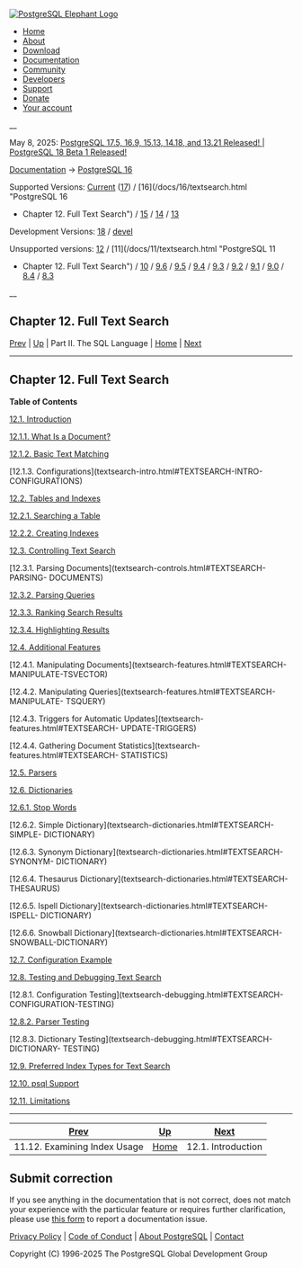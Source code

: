 [ ![PostgreSQL Elephant Logo](/media/img/about/press/elephant.png) ](/)

  * [Home](/ "Home")
  * [About](/about/ "About")
  * [Download](/download/ "Download")
  * [Documentation](/docs/ "Documentation")
  * [Community](/community/ "Community")
  * [Developers](/developer/ "Developers")
  * [Support](/support/ "Support")
  * [Donate](/about/donate/ "Donate")
  * [Your account](/account/ "Your account")

__

May 8, 2025: [ PostgreSQL 17.5, 16.9, 15.13, 14.18, and 13.21 Released! ](/about/news/postgresql-175-169-1513-1418-and-1321-released-3072/) | [ PostgreSQL 18 Beta 1 Released! ](/about/news/postgresql-18-beta-1-released-3070/)

[Documentation](/docs/ "Documentation") -> [PostgreSQL
16](/docs/16/index.html)

Supported Versions: [Current](/docs/current/textsearch.html "PostgreSQL 17 -
Chapter 12. Full Text Search") ([17](/docs/17/textsearch.html "PostgreSQL 17 -
Chapter 12. Full Text Search")) / [16](/docs/16/textsearch.html "PostgreSQL 16
- Chapter 12. Full Text Search") / [15](/docs/15/textsearch.html "PostgreSQL
15 - Chapter 12. Full Text Search") / [14](/docs/14/textsearch.html
"PostgreSQL 14 - Chapter 12. Full Text Search") /
[13](/docs/13/textsearch.html "PostgreSQL 13 - Chapter 12. Full Text Search")

Development Versions: [18](/docs/18/textsearch.html "PostgreSQL 18 -
Chapter 12. Full Text Search") / [devel](/docs/devel/textsearch.html
"PostgreSQL devel - Chapter 12. Full Text Search")

Unsupported versions: [12](/docs/12/textsearch.html "PostgreSQL 12 -
Chapter 12. Full Text Search") / [11](/docs/11/textsearch.html "PostgreSQL 11
- Chapter 12. Full Text Search") / [10](/docs/10/textsearch.html "PostgreSQL
10 - Chapter 12. Full Text Search") / [9.6](/docs/9.6/textsearch.html
"PostgreSQL 9.6 - Chapter 12. Full Text Search") /
[9.5](/docs/9.5/textsearch.html "PostgreSQL 9.5 - Chapter 12. Full Text
Search") / [9.4](/docs/9.4/textsearch.html "PostgreSQL 9.4 - Chapter 12. Full
Text Search") / [9.3](/docs/9.3/textsearch.html "PostgreSQL 9.3 -
Chapter 12. Full Text Search") / [9.2](/docs/9.2/textsearch.html "PostgreSQL
9.2 - Chapter 12. Full Text Search") / [9.1](/docs/9.1/textsearch.html
"PostgreSQL 9.1 - Chapter 12. Full Text Search") /
[9.0](/docs/9.0/textsearch.html "PostgreSQL 9.0 - Chapter 12. Full Text
Search") / [8.4](/docs/8.4/textsearch.html "PostgreSQL 8.4 - Chapter 12. Full
Text Search") / [8.3](/docs/8.3/textsearch.html "PostgreSQL 8.3 -
Chapter 12. Full Text Search")

__

Chapter 12. Full Text Search  
---  
[Prev](indexes-examine.html "11.12. Examining Index Usage")  | [Up](sql.html "Part II. The SQL Language") | Part II. The SQL Language | [Home](index.html "PostgreSQL 16.9 Documentation") |  [Next](textsearch-intro.html "12.1. Introduction")  
  
* * *

## Chapter 12. Full Text Search

**Table of Contents**

[12.1. Introduction](textsearch-intro.html)

    

[12.1.1. What Is a Document?](textsearch-intro.html#TEXTSEARCH-DOCUMENT)

[12.1.2. Basic Text Matching](textsearch-intro.html#TEXTSEARCH-MATCHING)

[12.1.3. Configurations](textsearch-intro.html#TEXTSEARCH-INTRO-
CONFIGURATIONS)

[12.2. Tables and Indexes](textsearch-tables.html)

    

[12.2.1. Searching a Table](textsearch-tables.html#TEXTSEARCH-TABLES-SEARCH)

[12.2.2. Creating Indexes](textsearch-tables.html#TEXTSEARCH-TABLES-INDEX)

[12.3. Controlling Text Search](textsearch-controls.html)

    

[12.3.1. Parsing Documents](textsearch-controls.html#TEXTSEARCH-PARSING-
DOCUMENTS)

[12.3.2. Parsing Queries](textsearch-controls.html#TEXTSEARCH-PARSING-QUERIES)

[12.3.3. Ranking Search Results](textsearch-controls.html#TEXTSEARCH-RANKING)

[12.3.4. Highlighting Results](textsearch-controls.html#TEXTSEARCH-HEADLINE)

[12.4. Additional Features](textsearch-features.html)

    

[12.4.1. Manipulating Documents](textsearch-features.html#TEXTSEARCH-
MANIPULATE-TSVECTOR)

[12.4.2. Manipulating Queries](textsearch-features.html#TEXTSEARCH-MANIPULATE-
TSQUERY)

[12.4.3. Triggers for Automatic Updates](textsearch-features.html#TEXTSEARCH-
UPDATE-TRIGGERS)

[12.4.4. Gathering Document Statistics](textsearch-features.html#TEXTSEARCH-
STATISTICS)

[12.5. Parsers](textsearch-parsers.html)

[12.6. Dictionaries](textsearch-dictionaries.html)

    

[12.6.1. Stop Words](textsearch-dictionaries.html#TEXTSEARCH-STOPWORDS)

[12.6.2. Simple Dictionary](textsearch-dictionaries.html#TEXTSEARCH-SIMPLE-
DICTIONARY)

[12.6.3. Synonym Dictionary](textsearch-dictionaries.html#TEXTSEARCH-SYNONYM-
DICTIONARY)

[12.6.4. Thesaurus Dictionary](textsearch-dictionaries.html#TEXTSEARCH-
THESAURUS)

[12.6.5. Ispell Dictionary](textsearch-dictionaries.html#TEXTSEARCH-ISPELL-
DICTIONARY)

[12.6.6. Snowball Dictionary](textsearch-dictionaries.html#TEXTSEARCH-
SNOWBALL-DICTIONARY)

[12.7. Configuration Example](textsearch-configuration.html)

[12.8. Testing and Debugging Text Search](textsearch-debugging.html)

    

[12.8.1. Configuration Testing](textsearch-debugging.html#TEXTSEARCH-
CONFIGURATION-TESTING)

[12.8.2. Parser Testing](textsearch-debugging.html#TEXTSEARCH-PARSER-TESTING)

[12.8.3. Dictionary Testing](textsearch-debugging.html#TEXTSEARCH-DICTIONARY-
TESTING)

[12.9. Preferred Index Types for Text Search](textsearch-indexes.html)

[12.10. psql Support](textsearch-psql.html)

[12.11. Limitations](textsearch-limitations.html)

* * *

[Prev](indexes-examine.html "11.12. Examining Index Usage")  | [Up](sql.html "Part II. The SQL Language") |  [Next](textsearch-intro.html "12.1. Introduction")  
---|---|---  
11.12. Examining Index Usage  | [Home](index.html "PostgreSQL 16.9 Documentation") |  12.1. Introduction  
  
## Submit correction

If you see anything in the documentation that is not correct, does not match
your experience with the particular feature or requires further clarification,
please use [this form](/account/comments/new/16/textsearch.html/) to report a
documentation issue.

[Privacy Policy](/about/privacypolicy) | [Code of Conduct](/about/policies/coc/) | [About PostgreSQL](/about/) | [Contact](/about/contact/)  

Copyright (C) 1996-2025 The PostgreSQL Global Development Group

